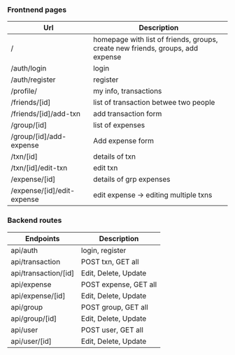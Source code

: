 ### Frontnend pages
|Url                         | Description                                                                      |
|----------------------------|----------------------------------------------------------------------------------|
|/                           | homepage with list of friends, groups, create new friends, groups, add expense   |
|/auth/login                 | login                                                                            |
|/auth/register              | register                                                                         |
|/profile/                   | my info, transactions                                                            |
|/friends/[id]               | list of transaction betwee two people                                            |
|/friends/[id]/add-txn       | add transaction form                                                             |
|/group/[id]                 | list of expenses                                                                 |
|/group/[id]/add-expense     | Add expense form                                                                 |
|/txn/[id]                   | details of txn                                                                   |
|/txn/[id]/edit-txn          | edit txn                                                                         |
|/expense/[id]               | details of grp expenses                                                          |
|/expense/[id]/edit-expense  | edit expense -> editing multiple txns                                            |


### Backend routes
|Endpoints                   | Description              |
|----------------------------|--------------------------|
|api/auth                    | login, register          |
|api/transaction             | POST txn, GET all        |
|api/transaction/[id]        | Edit, Delete, Update     |
|api/expense                 | POST expense, GET all    |
|api/expense/[id]            | Edit, Delete, Update     |
|api/group                   | POST group, GET all      |
|api/group/[id]              | Edit, Delete, Update     |
|api/user                    | POST user, GET all       |
|api/user/[id]               | Edit, Delete, Update     |